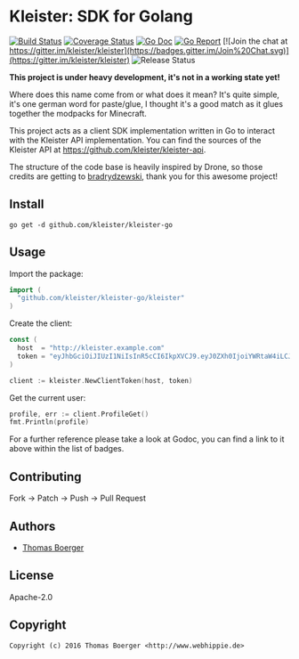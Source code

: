 # Kleister: SDK for Golang

[![Build Status](http://github.dronehippie.de/api/badges/kleister/kleister-go/status.svg)](http://github.dronehippie.de/kleister/kleister-go)
[![Coverage Status](http://coverage.dronehippie.de/badges/kleister/kleister-go/coverage.svg)](http://coverage.dronehippie.de/kleister/kleister-go)
[![Go Doc](https://godoc.org/github.com/kleister/kleister-go?status.svg)](http://godoc.org/github.com/kleister/kleister-go)
[![Go Report](http://goreportcard.com/badge/github.com/kleister/kleister-go)](http://goreportcard.com/report/github.com/kleister/kleister-go)
[![Join the chat at https://gitter.im/kleister/kleister](https://badges.gitter.im/Join%20Chat.svg)](https://gitter.im/kleister/kleister)
![Release Status](https://img.shields.io/badge/status-beta-yellow.svg?style=flat)

**This project is under heavy development, it's not in a working state yet!**

Where does this name come from or what does it mean? It's quite simple, it's one
german word for paste/glue, I thought it's a good match as it glues together the
modpacks for Minecraft.

This project acts as a client SDK implementation written in Go to interact with
the Kleister API implementation. You can find the sources of the Kleister API at
https://github.com/kleister/kleister-api.

The structure of the code base is heavily inspired by Drone, so those credits
are getting to [bradrydzewski](https://github.com/bradrydzewski), thank you for
this awesome project!


## Install

```
go get -d github.com/kleister/kleister-go
```


## Usage

Import the package:

```go
import (
  "github.com/kleister/kleister-go/kleister"
)
```

Create the client:

```go
const (
  host  = "http://kleister.example.com"
  token = "eyJhbGciOiJIUzI1NiIsInR5cCI6IkpXVCJ9.eyJ0ZXh0IjoiYWRtaW4iLCJ0eXBlIjoidXNlciJ9.rm4cq4Jupb8BvvDdbwyVwC3rr_WDpdEbCTO0-DCYTWQ"
)

client := kleister.NewClientToken(host, token)
```

Get the current user:

```go
profile, err := client.ProfileGet()
fmt.Println(profile)
```

For a further reference please take a look at Godoc, you can find a link to it
above within the list of badges.


## Contributing

Fork -> Patch -> Push -> Pull Request


## Authors

* [Thomas Boerger](https://github.com/tboerger)


## License

Apache-2.0


## Copyright

```
Copyright (c) 2016 Thomas Boerger <http://www.webhippie.de>
```
